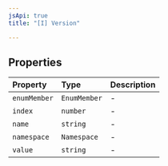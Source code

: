 ```yaml
---
jsApi: true
title: "[I] Version"

---
```

## Properties

| Property | Type | Description |
| :------ | :------ | :------ |
| `enumMember` | `EnumMember` | - |
| `index` | `number` | - |
| `name` | `string` | - |
| `namespace` | `Namespace` | - |
| `value` | `string` | - |
